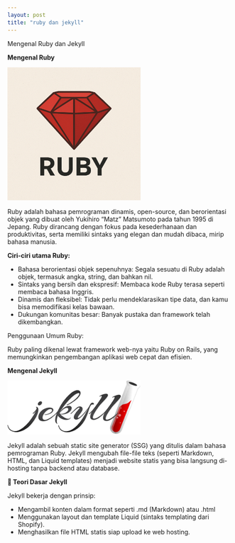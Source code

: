 ```yaml
---
layout: post
title: "ruby dan jekyll"
---
```


Mengenal Ruby dan Jekyll

<p><b>Mengenal Ruby</b></p>

<img src="/assets/images/gambar ruby.png" width="300px">
<p>Ruby adalah bahasa pemrograman dinamis, open-source, dan berorientasi objek yang dibuat oleh Yukihiro “Matz” Matsumoto pada tahun 1995 di Jepang. Ruby dirancang dengan fokus pada kesederhanaan dan produktivitas, serta memiliki sintaks yang elegan dan mudah dibaca, mirip bahasa manusia.</p>

<b>Ciri-ciri utama Ruby:</b>
<ul type='dics'>
  <li>Bahasa berorientasi objek sepenuhnya: Segala sesuatu di Ruby adalah objek, termasuk angka, string, dan bahkan nil.
</li>
  <li>Sintaks yang bersih dan ekspresif: Membaca kode Ruby terasa seperti membaca bahasa Inggris.</li>
  <li>Dinamis dan fleksibel: Tidak perlu mendeklarasikan tipe data, dan kamu bisa memodifikasi kelas bawaan.
</li>
  <li>Dukungan komunitas besar: Banyak pustaka dan framework telah dikembangkan.</li>
</ul>

<p>Penggunaan Umum Ruby:</P>
Ruby paling dikenal lewat framework web-nya yaitu Ruby on Rails, yang memungkinkan pengembangan aplikasi web cepat dan efisien.



<p><b>Mengenal Jekyll</b></p>

<img src="/assets/images/gambar jekyll.png" width="300px">
<p>Jekyll adalah sebuah static site generator (SSG) yang ditulis dalam bahasa pemrograman Ruby. Jekyll mengubah file-file teks (seperti Markdown, HTML, dan Liquid templates) menjadi website statis yang bisa langsung di-hosting tanpa backend atau database.</p>

<p><b>📘 Teori Dasar Jekyll</b></p>
<p>Jekyll bekerja dengan prinsip:</p>
<ul type='dics'>
  <li>Mengambil konten dalam format seperti .md (Markdown) atau .html</li>
  <li>Menggunakan layout dan template Liquid (sintaks templating dari Shopify).</li>
  <li>Menghasilkan file HTML statis siap upload ke web hosting.</li>
</ul>



